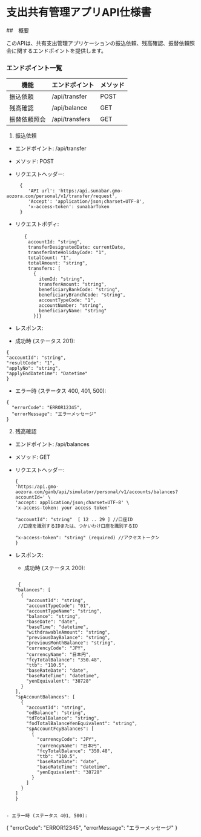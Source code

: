 # 支出共有管理アプリAPI仕様書

##　概要

このAPIは、共有支出管理アプリケーションの振込依頼、残高確認、振替依頼照会に関するエンドポイントを提供します。

### エンドポイント一覧
機能  |	エンドポイント|	メソッド|
-----|-------------|--------|
振込依頼|/api/transfer|	POST|
残高確認|/api/balance|GET|
振替依頼照会|/api/transfers	|GET|

1. 振込依頼
- エンドポイント: /api/transfer

- メソッド: POST

- リクエストヘッダー:
```
     {
        'API url': 'https:/api.sunabar.gmo-aozora.com/personal/v1/transfer/request',
        'Accept': 'application/json;charset=UTF-8',
        'x-access-token': sunabarToken
     }
```


- リクエストボディ:
```
　　　　{
        accountId: "string",
        transferDesignatedDate: currentDate,
        transferDateHolidayCode: "1",
        totalCount: "1",
        totalAmount: "string",
        transfers: [
          {
            itemId: "string",
            transferAmount: "string",
            beneficiaryBankCode: "string",
            beneficiaryBranchCode: "string",
            accountTypeCode: "1",
            accountNumber: "string",
            beneficiaryName: "string"
          }]}
```
- レスポンス:

- 成功時 (ステータス 201):
```
{
"accountId": "string",
"resultCode": "1",
"applyNo": "string",
"applyEndDatetime": "Datetime"
}
```
- エラー時 (ステータス 400, 401, 500):
```
{
  "errorCode": "ERROR12345",
  "errorMessage": "エラーメッセージ"
}
```
2. 残高確認
- エンドポイント: /api/balances

- メソッド: GET

- リクエストヘッダー:
  ```
  {
  'https:/api.gmo-aozora.com/ganb/api/simulator/personal/v1/accounts/balances?accountId=' \
  'accept: application/json;charset=UTF-8' \
  'x-access-token: your access token'

  "accountId": "string"	 [ 12 .. 29 ] //口座ID
   //口座を識別するIDまたは、つかいわけ口座を識別するID

  "x-access-token": "string" (required) //アクセストークン
  }
  ```


- レスポンス:

  - 成功時 (ステータス 200):
  ```

   {
  "balances": [
    {
      "accountId": "string",
      "accountTypeCode": "01",
      "accountTypeName": "string",
      "balance": "string",
      "baseDate": "date",
      "baseTime": "datetime",
      "withdrawableAmount": "string",
      "previousDayBalance": "string",
      "previousMonthBalance": "string",
      "currencyCode": "JPY",
      "currencyName": "日本円",
      "fcyTotalBalance": "350.48",
      "ttb": "110.5",
      "baseRateDate": "date",
      "baseRateTime": "datetime",
      "yenEquivalent": "38728"
    }
  ],
  "spAccountBalances": [
    {
      "accountId": "string",
      "odBalance": "string",
      "tdTotalBalance": "string",
      "fodTotalBalanceYenEquivalent": "string",
      "spAccountFcyBalances": [
        {
          "currencyCode": "JPY",
          "currencyName": "日本円",
          "fcyTotalBalance": "350.48",
          "ttb": "110.5",
          "baseRateDate": "date",
          "baseRateTime": "datetime",
          "yenEquivalent": "38728"
        }
      ]
    }
  ]
  }
```    

- エラー時 (ステータス 401, 500):  

  ```
  {
  "errorCode": "ERROR12345",
  "errorMessage": "エラーメッセージ"
  }

  ```